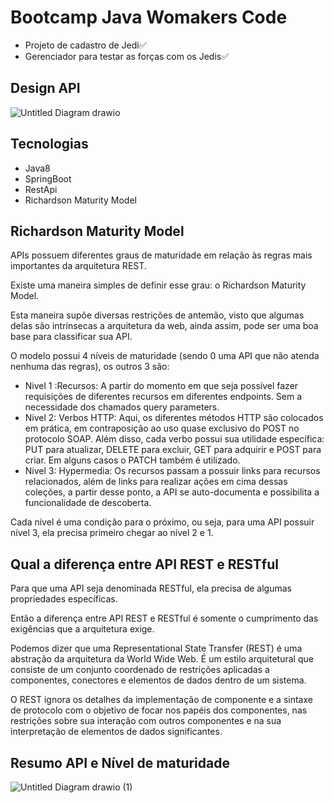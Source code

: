 # Bootcamp Java Womakers Code


- Projeto de cadastro de Jedi✅ 
- Gerenciador para testar as forças com os Jedis✅

## Design API


![Untitled Diagram drawio](https://user-images.githubusercontent.com/52088444/159596719-a72f0b46-2178-40ba-8e50-138ef153191d.png)

## Tecnologias

- Java8
- SpringBoot
- RestApi
- Richardson Maturity Model


## Richardson Maturity Model

APIs possuem diferentes graus de maturidade em relação às regras mais importantes da arquitetura REST.

Existe uma maneira simples de definir esse grau: o Richardson Maturity Model.

Esta maneira supõe diversas restrições de antemão, visto que algumas delas são intrínsecas a arquitetura 
da web, ainda assim, pode ser uma boa base para classificar sua API.

O modelo possui 4 níveis de maturidade (sendo 0 uma API que não atenda nenhuma das regras), os outros 3 são:

- Nivel 1 :Recursos: A partir do momento em que seja possível fazer requisições de diferentes recursos em diferentes 
endpoints. Sem a necessidade dos chamados query parameters.
- Nivel 2: Verbos HTTP: Aqui, os diferentes métodos HTTP são colocados em prática, em contraposição ao uso quase exclusivo 
do POST no protocolo SOAP. Além disso, cada verbo possui sua utilidade específica: PUT para atualizar, DELETE para excluir,
GET para adquirir e POST para criar. Em alguns casos o PATCH também é utilizado.
- Nivel 3: Hypermedia: Os recursos passam a possuir links para recursos relacionados, além de links para 
realizar ações em cima dessas coleções, a partir desse ponto, a API se auto-documenta e possibilita a 
funcionalidade de descoberta.

Cada nível é uma condição para o próximo, ou seja, para uma API possuir nível 3, ela precisa primeiro chegar ao nível 2 e 1.




## Qual a diferença entre API REST e RESTful

Para que uma API seja denominada RESTful, ela precisa de algumas propriedades específicas.

Então a diferença entre API REST e RESTful é somente o cumprimento das exigências que a arquitetura exige.

Podemos dizer que uma Representational State Transfer (REST) é uma abstração da arquitetura da World Wide Web. 
É um estilo arquitetural que consiste de um conjunto coordenado de restrições aplicadas a componentes, 
conectores e elementos de dados dentro de um sistema.

O REST ignora os detalhes da implementação de componente e a sintaxe de protocolo com o objetivo de focar 
nos papéis dos componentes, nas restrições sobre sua interação com outros componentes e na sua interpretação 
de elementos de dados significantes.


## Resumo API e Nível de maturidade

![Untitled Diagram drawio (1)](https://user-images.githubusercontent.com/52088444/159764582-6df6cb65-db57-422d-99e1-386e5576690e.png)

